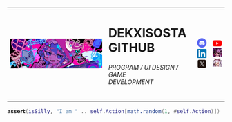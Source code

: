 <table style="border: 0;">
  <tr style="border: 0;"> 
    <td style="border: 0;" rowspan ="3">
        <img src="./banner.png" width="500">
    </td>
    <td style="border: 0;">
        <h1>DEKXISOSTA <br> GITHUB</h1>
        <h6>PROGRAM / UI DESIGN / GAME <br> DEVELOPMENT </h6>
    </td>
    <td style="border: 0;">
        <img src="./discord.png" width="50">
        <br>
        <img src="./linkedin.png" width="50">
        <br>
        <img src="./x.png" width="50">
    </td>
    <td style="border: 0;">
        <img src="./yt.png" width="50">
        <br>
        <img src="./azurlane_unicorn-crop.gif" width="50">
        <br>
        <img src="./azurlane_laffey-crop.gif" width="50">
    </td>
  </tr>
</table>

```lua
𝗮𝘀𝘀𝗲𝗿𝘁(isSilly, "I am " .. self.Action[math.random(1, #self.Action)])
```
